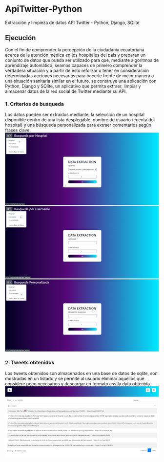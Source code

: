 # ApiTwitter-Python
Extracción y limpieza de datos API Twitter - Python, Django, SQlite
## Ejecución
Con el fin de comprender la percepción de la ciudadanía ecuatoriana acerca de la atención médica en los hospitales del país y preparan un conjunto de datos que pueda ser utilizado para que, mediante algoritmos de aprendizaje automático, seamos capaces de primero comprender la verdadera situación y a partir de esto reforzar o tener en consideración determinadas acciones necesarias para hacerle frente de mejor manera a una situación sanitaria similar en el futuro, se construye una aplicación con Python, Django y SQlite, un aplicativo que permita extraer, limpiar y almacenar datos de la red social de Twitter mediante su API.
### 1. Criterios de busqueda
Los datos pueden ser extraídos mediante, la selección de un hospital disponible dentro de una lista desplegable, nombre de usuario (cuenta del hospital) y una búsqueda personalizada para extraer comentarios según frases clave.
![Busqueda por hospital](https://github.com/yelajorge26/ApiTwitter-Python/blob/main/img_ejecucion/hospital.png)
![Busqueda por nombre de usuario](https://github.com/yelajorge26/ApiTwitter-Python/blob/main/img_ejecucion/username.png)
![Busqueda personalizada](https://github.com/yelajorge26/ApiTwitter-Python/blob/main/img_ejecucion/personalizada.png)
### 2. Tweets obtenidos
Los tweets obtenidos son almacenados en una base de datos de sqlite, son mostradas en un listado y se permite al usuario eliminar aquellos que considere poco necesarios y descargar en formato csv la data obtenida.
![Listado datos obtenidos](https://github.com/yelajorge26/ApiTwitter-Python/blob/main/img_ejecucion/base_datos.png)
